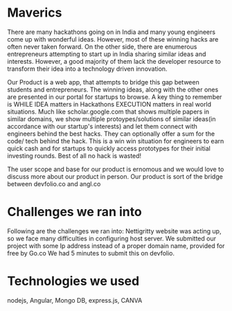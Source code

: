 # Maverics

There are many hackathons going on in India and many young engineers come up with wonderful ideas. However, most of these winning hacks are often never taken forward. On the other side, there are enumerous entrepreneurs attempting to start up in India sharing similar ideas and interests. However, a good majority of them lack the developer resource to transform their idea into a technology driven innovation.

Our Product is a web app, that attempts to bridge this gap between students and entrepreneurs. The winning ideas, along with the other ones are presented in our portal for startups to browse. A key thing to remember is WHILE IDEA matters in Hackathons EXECUTION matters in real world situations. Much like scholar.google.com that shows multiple papers in similar domains, we show multiple protoypes/solutions of similar ideas(in accordance with our startup's interests) and let them connect with engineers behind the best hacks. They can optionally offer a sum for the code/ tech behind the hack. This is a win win situation for engineers to earn quick cash and for startups to quickly access prototypes for their initial investing rounds. Best of all no hack is wasted!

The user scope and base for our product is ernomous and we would love to discuss more about our product in person. Our product is sort of the bridge between devfolio.co and angl.co

# Challenges we ran into

Following are the challenges we ran into: Nettigritty website was acting up, so we face many difficulties in configuring host server. We submitted our project with some Ip address instead of a proper domain name, provided for free by Go.co We had 5 minutes to submit this on devfolio.

# Technologies we used

nodejs, Angular, Mongo DB, express.js, CANVA
